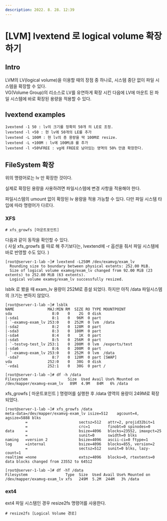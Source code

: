 ```yaml
---
description: 2022. 8. 28. 12:39
---
```


# \[LVM] lvextend 로 logical volume 확장하기

## Intro

LVM의 LV(logical volume)을 이용할 때의 장점 중 하나로, 시스템 중단 없이 파일 시스템을 확장할 수 있다.\
VG(Volume Group)의 리소스로 LV를 유연하게 확장 시킨 다음에 LV에 마운트 된 파일 시스템에 바로 확장된 용량을 적용할 수 있다.



## lvextend examples

```
1vextend -1 50 : lv의 크기를 정확히 50개 의 LE로 조정. 
lvextend -l +50 : 현 lv에 50개의 LE를 추가
lvextend -L 100M : 현 lv의 총 용량을 딱 100M로 resize. 
lvextend -L +100M : lv에 100MiB 를 추가
lvextend -l +50%FREE : vg에 FREE로 남아있는 영역의 50% 만큼 확장한다.
```



## FileSystem 확장

위의 명령어로는 lv 만 확장한 것이다.&#x20;

실제로 확장된 용량을 사용하려면 파일시스템에 변경 사항을 적용해야 한다.&#x20;

파일시스템의 umount 없이 확장된 lv 용량을 적용 가능할 수 있다.  다만 파일 시스템 타입에 따라 명령어가 다르다.&#x20;

### XFS

```shell-session
# xfs_growfs [마운트포인트]
```

다음과 같이 동작을 확인할 수 있다.\
( 사실 xfs\_growfs 를 따로 해 주기보다는, lvextend에 -r 옵션을 줘서 파일 시스템에 바로 반영할 수도 있다. )

```shell-session
[root@server-1-lab ~]# lvextend -L250M /dev/examvg/exam_lv
  Rounding size to boundary between physical extents: 252.00 MiB.
  Size of logical volume examvg/exam_lv changed from 92.00 MiB (23 extents) to 252.00 MiB (63 extents).
  Logical volume examvg/exam_lv successfully resized.
```

lsblk 로 봤을 때 exam\_lv 용량이 252M로 증설 되었다. 하지만 아직 /data 파일시스템의 크기는 변하지 않았다.

```shell-session
[root@server-1-lab ~]# lsblk
NAME               MAJ:MIN RM  SIZE RO TYPE MOUNTPOINT
sda                  8:0    0    2G  0 disk
|-sda1               8:1    0   96M  0 part
| `-examvg-exam_lv 253:0    0  252M  0 lvm  /data
|-sda2               8:2    0  128M  0 part
|-sda3               8:3    0  100M  0 part
|-sda4               8:4    0    1K  0 part
|-sda5               8:5    0  256M  0 part
| `-testvg-test_lv 253:1    0  200M  0 lvm  /exports/test
|-sda6               8:6    0  200M  0 part
| `-examvg-exam_lv 253:0    0  252M  0 lvm  /data
`-sda7               8:7    0  120M  0 part [SWAP]
vda                252:0    0   30G  0 disk
`-vda1             252:1    0   30G  0 part /

[root@server-1-lab ~]# df -h /data
Filesystem                  Size  Used Avail Use% Mounted on
/dev/mapper/examvg-exam_lv   89M  4.9M   84M   6% /data
```

xfs\_growfs \[ 마운트포인트 ] 명령어를 실행한 후 /data 영역의 용량이 249M로 확장되었다.

```shell-session
[root@server-1-lab ~]# xfs_growfs /data
meta-data=/dev/mapper/examvg-exam_lv isize=512    agcount=4, agsize=5888 blks
         =                       sectsz=512   attr=2, projid32bit=1
         =                       crc=1        finobt=0 spinodes=0
data     =                       bsize=4096   blocks=23552, imaxpct=25
         =                       sunit=0      swidth=0 blks
naming   =version 2              bsize=4096   ascii-ci=0 ftype=1
log      =internal               bsize=4096   blocks=855, version=2
         =                       sectsz=512   sunit=0 blks, lazy-count=1
realtime =none                   extsz=4096   blocks=0, rtextents=0
data blocks changed from 23552 to 64512

[root@server-1-lab ~]# df -hT /data
Filesystem                 Type  Size  Used Avail Use% Mounted on
/dev/mapper/examvg-exam_lv xfs   249M  5.2M  244M   3% /data
```

### ext4

ext4 파일 시스템인 경우 resize2fs 명령어를 사용한다.

```shell-session
# resize2fs [Logical Volume 경로]
```



